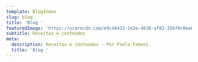 ```yaml
---
template: BlogIndex
slug: blog
title: 'Blog '
featuredImage: 'https://ucarecdn.com/e9cd4423-1e2e-4b36-af82-356f0c0ea639/'
subtitle: Receitas e conteúdos
meta:
  description: Receitas e conteúdos - Por Paola Fabeni.
  title: 'Blog '
---
```


